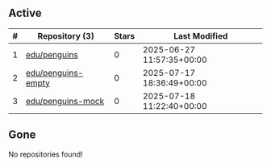 ## Active
| # | Repository (3) | Stars | Last Modified |
| --- | --- | --- | --- |
| 1 | [edu/penguins](https://hub.datalad.org/edu/penguins) | 0 | 2025-06-27 11:57:35+00:00 |
| 2 | [edu/penguins-empty](https://hub.datalad.org/edu/penguins-empty) | 0 | 2025-07-17 18:36:49+00:00 |
| 3 | [edu/penguins-mock](https://hub.datalad.org/edu/penguins-mock) | 0 | 2025-07-18 11:22:40+00:00 |

## Gone
No repositories found!
